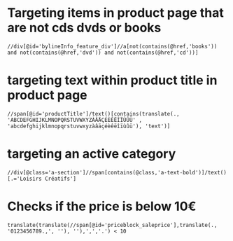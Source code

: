 # Targeting items in product page that are not cds dvds or books
```
//div[@id='bylineInfo_feature_div']//a[not(contains(@href,'books')) and not(contains(@href,'dvd')) and not(contains(@href,'cd'))]
```

# targeting text within product title in product page
```
//span[@id='productTitle']/text()[contains(translate(., 'ABCDEFGHIJKLMNOPQRSTUVWXYZÀÂÄÇÉÈÊËÎÏÙÛÜ' , 'abcdefghijklmnopqrstuvwxyzàâäçéèêëîïùûü'), 'text')]
```

# targeting an active category
```
//div[@class='a-section']//span[contains(@class,'a-text-bold')]/text()[.='Loisirs Créatifs']
```

# Checks if the price is below 10€
```
translate(translate(//span[@id='priceblock_saleprice'],translate(., '0123456789.,', ''), ''),',','.') < 10
```
